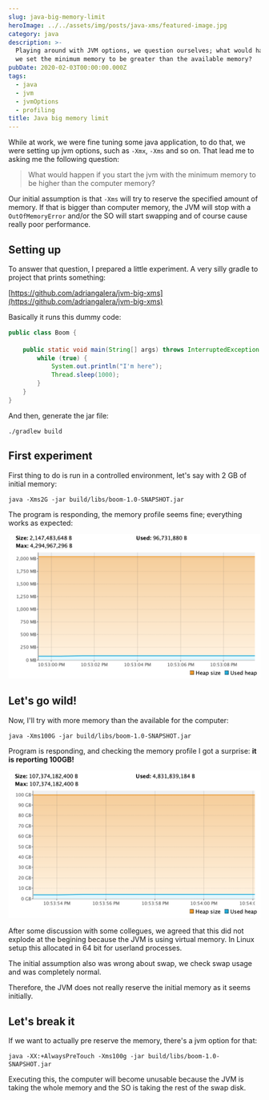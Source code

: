 ```yaml
---
slug: java-big-memory-limit
heroImage: ../../assets/img/posts/java-xms/featured-image.jpg
category: java
description: >-
  Playing around with JVM options, we question ourselves; what would happen if
  we set the minimum memory to be greater than the available memory?
pubDate: 2020-02-03T00:00:00.000Z
tags:
  - java
  - jvm
  - jvmOptions
  - profiling
title: Java big memory limit
---
```


While at work, we were fine tuning some java application, to do that, we were setting up jvm options, such as `-Xmx`, `-Xms` and so on. That lead me to asking me the following question:

> What would happen if you start the jvm with the minimum memory to be higher than the computer memory?

Our initial assumption is that `-Xms` will try to reserve the specified amount of memory. If that is bigger than computer memory, the JVM will stop with a `OutOfMemoryError` and/or the SO will start swapping and of course cause really poor performance.

## Setting up

To answer that question, I prepared a little experiment. A very silly gradle to project that prints something:

<a href="https://github.com/adriangalera/jvm-big-xms">[https://github.com/adriangalera/jvm-big-xms](https://github.com/adriangalera/jvm-big-xms)</a>

Basically it runs this dummy code:

```java
public class Boom {

    public static void main(String[] args) throws InterruptedException {
        while (true) {
            System.out.println("I'm here");
            Thread.sleep(1000);
        }
    }
}
```

And then, generate the jar file:

```shell
./gradlew build
```

## First experiment

First thing to do is run in a controlled environment, let's say with 2 GB of initial memory:

```shell
java -Xms2G -jar build/libs/boom-1.0-SNAPSHOT.jar
```

The program is responding, the memory profile seems fine; everything works as expected:

![](../../assets/img/posts/java-xms/1.png)

## Let's go wild!

Now, I'll try with more memory than the available for the computer:

```shell
java -Xms100G -jar build/libs/boom-1.0-SNAPSHOT.jar
```

Program is responding, and checking the memory profile I got a surprise: **it is reporting 100GB!**

![](../../assets/img/posts/java-xms/2.png)

After some discussion with some collegues, we agreed that this did not explode at the begining because the JVM is using virtual memory. In Linux setup this allocated in 64 bit for userland processes.

The initial assumption also was wrong about swap, we check swap usage and was completely normal.

Therefore, the JVM does not really reserve the initial memory as it seems initially.

## Let's break it

If we want to actually pre reserve the memory, there's a jvm option for that:

```shell
java -XX:+AlwaysPreTouch -Xms100g -jar build/libs/boom-1.0-SNAPSHOT.jar
```

Executing this, the computer will become unusable because the JVM is taking the whole memory and the SO is taking the rest of the swap disk.
